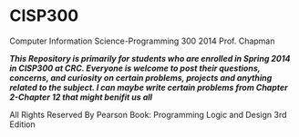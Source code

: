 CISP300 
=======

Computer Information Science-Programming 300 2014 Prof. Chapman

***This Repository is primarily for students who are enrolled in Spring 2014 in CISP300 at CRC.  Everyone is welcome to post their questions, concerns, and curiosity on certain problems, projects and anything related to the subject. I can maybe write certain problems from Chapter 2-Chapter 12 that might benifit us all***


All Rights Reserved By Pearson
Book: Programming Logic and Design 3rd Edition 
